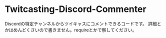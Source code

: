 # Twitcasting-Discord-Commenter

Discordの特定チャンネルからツイキャスにコメントできるコードです。
詳細とかはめんどくさいので書きません。requireとかで察してください。